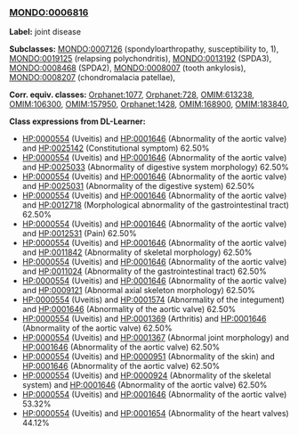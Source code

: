
### [MONDO:0006816](http://purl.obolibrary.org/obo/MONDO_0006816)
**Label:** joint disease

**Subclasses:** [MONDO:0007126](http://purl.obolibrary.org/obo/MONDO_0007126) (spondyloarthropathy, susceptibility to, 1), [MONDO:0019125](http://purl.obolibrary.org/obo/MONDO_0019125) (relapsing polychondritis), [MONDO:0013192](http://purl.obolibrary.org/obo/MONDO_0013192) (SPDA3), [MONDO:0008468](http://purl.obolibrary.org/obo/MONDO_0008468) (SPDA2), [MONDO:0008007](http://purl.obolibrary.org/obo/MONDO_0008007) (tooth ankylosis), [MONDO:0008207](http://purl.obolibrary.org/obo/MONDO_0008207) (chondromalacia patellae), 

**Corr. equiv. classes:** [Orphanet:1077](http://www.orpha.net/ORDO/Orphanet_1077), [Orphanet:728](http://www.orpha.net/ORDO/Orphanet_728), [OMIM:613238](http://purl.obolibrary.org/obo/OMIM_613238), [OMIM:106300](http://purl.obolibrary.org/obo/OMIM_106300), [OMIM:157950](http://purl.obolibrary.org/obo/OMIM_157950), [Orphanet:1428](http://www.orpha.net/ORDO/Orphanet_1428), [OMIM:168900](http://purl.obolibrary.org/obo/OMIM_168900), [OMIM:183840](http://purl.obolibrary.org/obo/OMIM_183840), 

**Class expressions from DL-Learner:**

- [HP:0000554](http://purl.obolibrary.org/obo/HP_0000554) (Uveitis) and [HP:0001646](http://purl.obolibrary.org/obo/HP_0001646) (Abnormality of the aortic valve) and [HP:0025142](http://purl.obolibrary.org/obo/HP_0025142) (Constitutional symptom) 62.50%
- [HP:0000554](http://purl.obolibrary.org/obo/HP_0000554) (Uveitis) and [HP:0001646](http://purl.obolibrary.org/obo/HP_0001646) (Abnormality of the aortic valve) and [HP:0025033](http://purl.obolibrary.org/obo/HP_0025033) (Abnormality of digestive system morphology) 62.50%
- [HP:0000554](http://purl.obolibrary.org/obo/HP_0000554) (Uveitis) and [HP:0001646](http://purl.obolibrary.org/obo/HP_0001646) (Abnormality of the aortic valve) and [HP:0025031](http://purl.obolibrary.org/obo/HP_0025031) (Abnormality of the digestive system) 62.50%
- [HP:0000554](http://purl.obolibrary.org/obo/HP_0000554) (Uveitis) and [HP:0001646](http://purl.obolibrary.org/obo/HP_0001646) (Abnormality of the aortic valve) and [HP:0012718](http://purl.obolibrary.org/obo/HP_0012718) (Morphological abnormality of the gastrointestinal tract) 62.50%
- [HP:0000554](http://purl.obolibrary.org/obo/HP_0000554) (Uveitis) and [HP:0001646](http://purl.obolibrary.org/obo/HP_0001646) (Abnormality of the aortic valve) and [HP:0012531](http://purl.obolibrary.org/obo/HP_0012531) (Pain) 62.50%
- [HP:0000554](http://purl.obolibrary.org/obo/HP_0000554) (Uveitis) and [HP:0001646](http://purl.obolibrary.org/obo/HP_0001646) (Abnormality of the aortic valve) and [HP:0011842](http://purl.obolibrary.org/obo/HP_0011842) (Abnormality of skeletal morphology) 62.50%
- [HP:0000554](http://purl.obolibrary.org/obo/HP_0000554) (Uveitis) and [HP:0001646](http://purl.obolibrary.org/obo/HP_0001646) (Abnormality of the aortic valve) and [HP:0011024](http://purl.obolibrary.org/obo/HP_0011024) (Abnormality of the gastrointestinal tract) 62.50%
- [HP:0000554](http://purl.obolibrary.org/obo/HP_0000554) (Uveitis) and [HP:0001646](http://purl.obolibrary.org/obo/HP_0001646) (Abnormality of the aortic valve) and [HP:0009121](http://purl.obolibrary.org/obo/HP_0009121) (Abnormal axial skeleton morphology) 62.50%
- [HP:0000554](http://purl.obolibrary.org/obo/HP_0000554) (Uveitis) and [HP:0001574](http://purl.obolibrary.org/obo/HP_0001574) (Abnormality of the integument) and [HP:0001646](http://purl.obolibrary.org/obo/HP_0001646) (Abnormality of the aortic valve) 62.50%
- [HP:0000554](http://purl.obolibrary.org/obo/HP_0000554) (Uveitis) and [HP:0001369](http://purl.obolibrary.org/obo/HP_0001369) (Arthritis) and [HP:0001646](http://purl.obolibrary.org/obo/HP_0001646) (Abnormality of the aortic valve) 62.50%
- [HP:0000554](http://purl.obolibrary.org/obo/HP_0000554) (Uveitis) and [HP:0001367](http://purl.obolibrary.org/obo/HP_0001367) (Abnormal joint morphology) and [HP:0001646](http://purl.obolibrary.org/obo/HP_0001646) (Abnormality of the aortic valve) 62.50%
- [HP:0000554](http://purl.obolibrary.org/obo/HP_0000554) (Uveitis) and [HP:0000951](http://purl.obolibrary.org/obo/HP_0000951) (Abnormality of the skin) and [HP:0001646](http://purl.obolibrary.org/obo/HP_0001646) (Abnormality of the aortic valve) 62.50%
- [HP:0000554](http://purl.obolibrary.org/obo/HP_0000554) (Uveitis) and [HP:0000924](http://purl.obolibrary.org/obo/HP_0000924) (Abnormality of the skeletal system) and [HP:0001646](http://purl.obolibrary.org/obo/HP_0001646) (Abnormality of the aortic valve) 62.50%
- [HP:0000554](http://purl.obolibrary.org/obo/HP_0000554) (Uveitis) and [HP:0001646](http://purl.obolibrary.org/obo/HP_0001646) (Abnormality of the aortic valve) 53.32%
- [HP:0000554](http://purl.obolibrary.org/obo/HP_0000554) (Uveitis) and [HP:0001654](http://purl.obolibrary.org/obo/HP_0001654) (Abnormality of the heart valves) 44.12%


